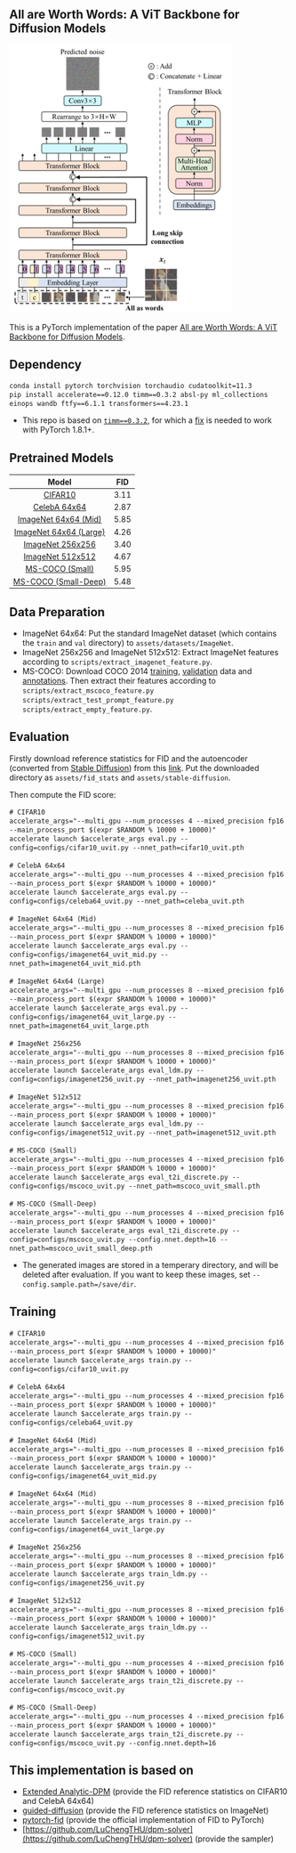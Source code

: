 ## All are Worth Words: A ViT Backbone for Diffusion Models

<img src="uvit.png" alt="drawing" width="400"/>


This is a PyTorch implementation of the paper [All are Worth Words: A ViT Backbone for Diffusion Models](https://arxiv.org/abs/2209.12152).


## Dependency

```
conda install pytorch torchvision torchaudio cudatoolkit=11.3
pip install accelerate==0.12.0 timm==0.3.2 absl-py ml_collections einops wandb ftfy==6.1.1 transformers==4.23.1
```

* This repo is based on [`timm==0.3.2`](https://github.com/rwightman/pytorch-image-models), for which a [fix](https://github.com/rwightman/pytorch-image-models/issues/420#issuecomment-776459842) is needed to work with PyTorch 1.8.1+.



## Pretrained Models


|                                                      Model                                                      | FID  |
|:---------------------------------------------------------------------------------------------------------------:|:----:|
|        [CIFAR10](https://drive.google.com/file/d/1yoYyuzR_hQYWU0mkTj659tMTnoCWCMv-/view?usp=share_link)         | 3.11 |
|      [CelebA 64x64](https://drive.google.com/file/d/13YpbRtlqF1HDBNLNRlKxLTbKbKeLE06C/view?usp=share_link)      | 2.87 |
|  [ImageNet 64x64 (Mid)](https://drive.google.com/file/d/1igVgRY7-A0ZV3XqdNcMGOnIGOxKr9azv/view?usp=share_link)  | 5.85 |
| [ImageNet 64x64 (Large)](https://drive.google.com/file/d/19rmun-T7RwkNC1feEPWinIo-1JynpW7J/view?usp=share_link) | 4.26 |
|    [ImageNet 256x256](https://drive.google.com/file/d/1w7T1hiwKODgkYyMH9Nc9JNUThbxFZgs3/view?usp=share_link)    | 3.40 |
|    [ImageNet 512x512](https://drive.google.com/file/d/1mkj4aN2utHMBTWQX9l1nYue9vleL7ZSB/view?usp=share_link)    | 4.67 |
|    [MS-COCO (Small)](https://drive.google.com/file/d/15JsZWRz2byYNU6K093et5e5Xqd4uwA8S/view?usp=share_link)     | 5.95 |
| [MS-COCO (Small-Deep)](https://drive.google.com/file/d/1gHRy8sn039Wy-iFL21wH8TiheHK8Ky71/view?usp=share_link)   | 5.48 |



## Data Preparation
* ImageNet 64x64: Put the standard ImageNet dataset (which contains the `train` and `val` directory) to `assets/datasets/ImageNet`.
* ImageNet 256x256 and ImageNet 512x512: Extract ImageNet features according to `scripts/extract_imagenet_feature.py`.
* MS-COCO: Download COCO 2014 [training](http://images.cocodataset.org/zips/train2014.zip), [validation](http://images.cocodataset.org/zips/val2014.zip) data and [annotations](http://images.cocodataset.org/annotations/annotations_trainval2014.zip). Then extract their features according to `scripts/extract_mscoco_feature.py` `scripts/extract_test_prompt_feature.py` `scripts/extract_empty_feature.py`.


## Evaluation

Firstly download reference statistics for FID and the autoencoder (converted from [Stable Diffusion](https://github.com/CompVis/stable-diffusion)) from this [link](https://drive.google.com/drive/folders/1yo-XhqbPue3rp5P57j6QbA5QZx6KybvP?usp=sharing).
Put the downloaded directory as `assets/fid_stats` and `assets/stable-diffusion`.

Then compute the FID score:

```
# CIFAR10
accelerate_args="--multi_gpu --num_processes 4 --mixed_precision fp16 --main_process_port $(expr $RANDOM % 10000 + 10000)"
accelerate launch $accelerate_args eval.py --config=configs/cifar10_uvit.py --nnet_path=cifar10_uvit.pth

# CelebA 64x64
accelerate_args="--multi_gpu --num_processes 4 --mixed_precision fp16 --main_process_port $(expr $RANDOM % 10000 + 10000)"
accelerate launch $accelerate_args eval.py --config=configs/celeba64_uvit.py --nnet_path=celeba_uvit.pth

# ImageNet 64x64 (Mid)
accelerate_args="--multi_gpu --num_processes 8 --mixed_precision fp16 --main_process_port $(expr $RANDOM % 10000 + 10000)"
accelerate launch $accelerate_args eval.py --config=configs/imagenet64_uvit_mid.py --nnet_path=imagenet64_uvit_mid.pth

# ImageNet 64x64 (Large)
accelerate_args="--multi_gpu --num_processes 8 --mixed_precision fp16 --main_process_port $(expr $RANDOM % 10000 + 10000)"
accelerate launch $accelerate_args eval.py --config=configs/imagenet64_uvit_large.py --nnet_path=imagenet64_uvit_large.pth

# ImageNet 256x256
accelerate_args="--multi_gpu --num_processes 8 --mixed_precision fp16 --main_process_port $(expr $RANDOM % 10000 + 10000)"
accelerate launch $accelerate_args eval_ldm.py --config=configs/imagenet256_uvit.py --nnet_path=imagenet256_uvit.pth

# ImageNet 512x512
accelerate_args="--multi_gpu --num_processes 8 --mixed_precision fp16 --main_process_port $(expr $RANDOM % 10000 + 10000)"
accelerate launch $accelerate_args eval_ldm.py --config=configs/imagenet512_uvit.py --nnet_path=imagenet512_uvit.pth

# MS-COCO (Small)
accelerate_args="--multi_gpu --num_processes 4 --mixed_precision fp16 --main_process_port $(expr $RANDOM % 10000 + 10000)"
accelerate launch $accelerate_args eval_t2i_discrete.py --config=configs/mscoco_uvit.py --nnet_path=mscoco_uvit_small.pth

# MS-COCO (Small-Deep)
accelerate_args="--multi_gpu --num_processes 4 --mixed_precision fp16 --main_process_port $(expr $RANDOM % 10000 + 10000)"
accelerate launch $accelerate_args eval_t2i_discrete.py --config=configs/mscoco_uvit.py --config.nnet.depth=16 --nnet_path=mscoco_uvit_small_deep.pth
```

* The generated images are stored in a temperary directory, and will be deleted after evaluation. If you want to keep these images, set `--config.sample.path=/save/dir`.


## Training


```
# CIFAR10
accelerate_args="--multi_gpu --num_processes 4 --mixed_precision fp16 --main_process_port $(expr $RANDOM % 10000 + 10000)"
accelerate launch $accelerate_args train.py --config=configs/cifar10_uvit.py

# CelebA 64x64
accelerate_args="--multi_gpu --num_processes 4 --mixed_precision fp16 --main_process_port $(expr $RANDOM % 10000 + 10000)"
accelerate launch $accelerate_args train.py --config=configs/celeba64_uvit.py 

# ImageNet 64x64 (Mid)
accelerate_args="--multi_gpu --num_processes 8 --mixed_precision fp16 --main_process_port $(expr $RANDOM % 10000 + 10000)"
accelerate launch $accelerate_args train.py --config=configs/imagenet64_uvit_mid.py

# ImageNet 64x64 (Mid)
accelerate_args="--multi_gpu --num_processes 8 --mixed_precision fp16 --main_process_port $(expr $RANDOM % 10000 + 10000)"
accelerate launch $accelerate_args train.py --config=configs/imagenet64_uvit_large.py

# ImageNet 256x256
accelerate_args="--multi_gpu --num_processes 8 --mixed_precision fp16 --main_process_port $(expr $RANDOM % 10000 + 10000)"
accelerate launch $accelerate_args train_ldm.py --config=configs/imagenet256_uvit.py

# ImageNet 512x512
accelerate_args="--multi_gpu --num_processes 8 --mixed_precision fp16 --main_process_port $(expr $RANDOM % 10000 + 10000)"
accelerate launch $accelerate_args train_ldm.py --config=configs/imagenet512_uvit.py

# MS-COCO (Small)
accelerate_args="--multi_gpu --num_processes 4 --mixed_precision fp16 --main_process_port $(expr $RANDOM % 10000 + 10000)"
accelerate launch $accelerate_args train_t2i_discrete.py --config=configs/mscoco_uvit.py

# MS-COCO (Small-Deep)
accelerate_args="--multi_gpu --num_processes 4 --mixed_precision fp16 --main_process_port $(expr $RANDOM % 10000 + 10000)"
accelerate launch $accelerate_args train_t2i_discrete.py --config=configs/mscoco_uvit.py --config.nnet.depth=16
```


## This implementation is based on

* [Extended Analytic-DPM](https://github.com/baofff/Extended-Analytic-DPM) (provide the FID reference statistics on CIFAR10 and CelebA 64x64)
* [guided-diffusion](https://github.com/openai/guided-diffusion) (provide the FID reference statistics on ImageNet)
* [pytorch-fid](https://github.com/mseitzer/pytorch-fid) (provide the official implementation of FID to PyTorch)
* [https://github.com/LuChengTHU/dpm-solver](https://github.com/LuChengTHU/dpm-solver) (provide the sampler)
